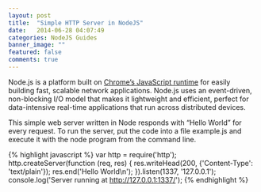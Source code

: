 ```yaml
---
layout: post
title:  "Simple HTTP Server in NodeJS"
date:   2014-06-28 04:07:49
categories: NodeJS Guides
banner_image: ""
featured: false
comments: true
---
```


Node.js is a platform built on [Chrome’s JavaScript runtime](http://code.google.com/p/v8/) for easily building fast, scalable network applications. Node.js uses an event-driven, non-blocking I/O model that makes it lightweight and efficient, perfect for data-intensive real-time applications that run across distributed devices.

<!--more-->

This simple web server written in Node responds with “Hello World” for every request. To run the server, put the code into a file example.js and execute it with the node program from the command line.

{% highlight javascript %}
var http = require('http');
http.createServer(function (req, res) {
    res.writeHead(200, {'Content-Type': 'text/plain'});
    res.end('Hello World\n');
}).listen(1337, '127.0.0.1');
console.log('Server running at http://127.0.0.1:1337/');
{% endhighlight %}